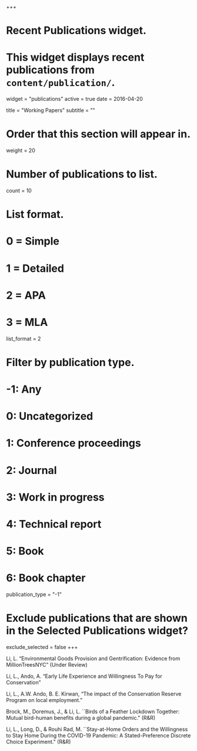 +++
# Recent Publications widget.
# This widget displays recent publications from `content/publication/`.
widget = "publications"
active = true
date = 2016-04-20

title = "Working Papers"
subtitle = ""

# Order that this section will appear in.
weight = 20

# Number of publications to list.
count = 10

# List format.
#   0 = Simple
#   1 = Detailed
#   2 = APA
#   3 = MLA
list_format = 2

# Filter by publication type.
# -1: Any
#  0: Uncategorized
#  1: Conference proceedings
#  2: Journal
#  3: Work in progress
#  4: Technical report
#  5: Book
#  6: Book chapter
publication_type = "-1"

# Exclude publications that are shown in the Selected Publications widget?
exclude_selected = false
+++


Li, L. “Environmental Goods Provision and Gentrification: Evidence from MillionTreesNYC” (Under Review)

Li, L., Ando, A. “Early Life Experience and Willingness To Pay for Conservation” 

Li, L., A.W. Ando, B. E. Kirwan, “The impact of the Conservation Reserve Program on local employment.”

Brock, M., Doremus, J., & Li, L. ``Birds of a Feather Lockdown Together: Mutual bird-human benefits during a global pandemic." (R&R)

Li, L., Long, D., & Rouhi Rad, M. ``Stay-at-Home Orders and the Willingness to Stay Home During the COVID-19 Pandemic: A Stated-Preference Discrete Choice Experiment." (R&R)